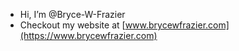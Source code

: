 - Hi, I’m @Bryce-W-Frazier
- Checkout my website at [www.brycewfrazier.com](https://www.brycewfrazier.com)
<!--- 💞️ I’m looking to collaborate on ...
- 📫 How to reach me ...--->

<!---
Bryce-W-Frazier/Bryce-W-Frazier is a ✨ special ✨ repository because its `README.md` (this file) appears on your GitHub profile.
You can click the Preview link to take a look at your changes.
--->
